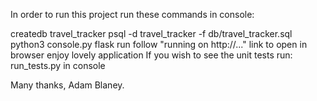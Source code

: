 In order to run this project run these commands in console:

createdb travel_tracker
psql -d travel_tracker -f db/travel_tracker.sql
python3 console.py
flask run
follow "running on http://..." link to open in browser
enjoy lovely application
If you wish to see the unit tests run: run_tests.py in console

Many thanks, Adam Blaney.